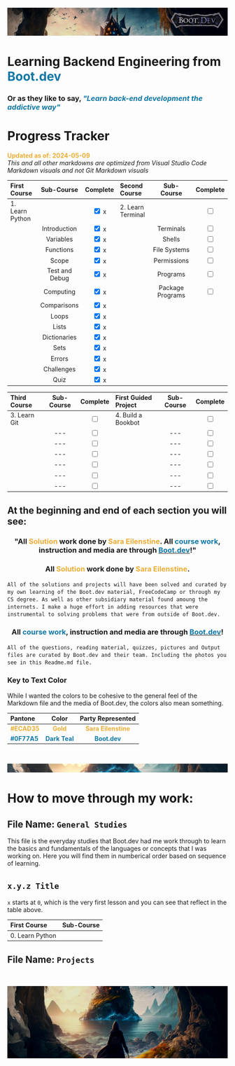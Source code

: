 ![alt text](img/image-3.png)

# Learning Backend Engineering from <span style="color:#0F77A5">**Boot.dev**</span>

### Or as they like to say,<span style="color:#0F77A5"> _**"Learn back-end development the addictive way"**_</span>

# Progress Tracker

<span style="color:#ECAD35">**Updated as of: 2024-05-09**</span><br>
_This and all other markdowns are optimized from Visual Studio Code Markdown visuals and not Git Markdown visuals_

| First Course    |   Sub-Course   |              Complete              | Second Course     |    Sub-Course    |              Complete              |
| :-------------- | :------------: | :--------------------------------: | :---------------- | :--------------: | :--------------------------------: |
| 1. Learn Python |                | <input type="checkbox" checked/> x | 2. Learn Terminal |                  | <input type="checkbox" unchecked/> |
|                 |  Introduction  | <input type="checkbox" checked/> x |                   |    Terminals     | <input type="checkbox" unchecked/> |
|                 |   Variables    | <input type="checkbox" checked/> x |                   |      Shells      | <input type="checkbox" unchecked/> |
|                 |   Functions    | <input type="checkbox" checked/> x |                   |   File Systems   | <input type="checkbox" unchecked/> |
|                 |     Scope      | <input type="checkbox" checked/> x |                   |   Permissions    | <input type="checkbox" unchecked/> |
|                 | Test and Debug | <input type="checkbox" checked/> x |                   |     Programs     | <input type="checkbox" unchecked/> |
|                 |   Computing    | <input type="checkbox" checked/> x |                   | Package Programs | <input type="checkbox" unchecked/> |
|                 |  Comparisons   | <input type="checkbox" checked/> x |                   |                  |                                    |
|                 |     Loops      | <input type="checkbox" checked/> x |                   |                  |                                    |
|                 |     Lists      | <input type="checkbox" checked/> x |                   |                  |                                    |
|                 |  Dictionaries  | <input type="checkbox" checked/> x |                   |                  |                                    |
|                 |      Sets      | <input type="checkbox" checked/> x |                   |                  |                                    |
|                 |     Errors     | <input type="checkbox" checked/> x |                   |                  |                                    |
|                 |   Challenges   | <input type="checkbox" checked/> x |                   |                  |                                    |
|                 |      Quiz      | <input type="checkbox" checked/> x |                   |                  |                                    |

| Third Course | Sub-Course |              Complete              | First Guided Project | Sub-Course |              Complete              |
| :----------- | :--------: | :--------------------------------: | :------------------- | :--------: | :--------------------------------: |
| 3. Learn Git |            | <input type="checkbox" unchecked/> | 4. Build a Bookbot   |            | <input type="checkbox" unchecked/> |
|              |    ---     | <input type="checkbox" unchecked/> |                      |    ---     | <input type="checkbox" unchecked/> |
|              |    ---     | <input type="checkbox" unchecked/> |                      |    ---     | <input type="checkbox" unchecked/> |
|              |    ---     | <input type="checkbox" unchecked/> |                      |    ---     | <input type="checkbox" unchecked/> |
|              |    ---     | <input type="checkbox" unchecked/> |                      |    ---     | <input type="checkbox" unchecked/> |
|              |    ---     | <input type="checkbox" unchecked/> |                      |    ---     | <input type="checkbox" unchecked/> |
|              |    ---     | <input type="checkbox" unchecked/> |                      |    ---     | <input type="checkbox" unchecked/> |

## At the beginning and end of each section you will see:

### <div align="center"> "All <span style="color:#ECAD35">Solution</span> work done by <span style="color:#ECAD35">Sara Eilenstine</span>. All <span style="color:#0F77A5">**course work**</span>, instruction and media are through <a href="https://www.boot.dev/"><span style="color:#0F77A5">**Boot.dev**</span></a>!"</div>

### <div align="center"> All <span style="color:#ECAD35">Solution</span> work done by <span style="color:#ECAD35">Sara Eilenstine</span>.

`All of the solutions and projects will have been solved and curated by my own learning of the Boot.dev material, FreeCodeCamp or through my CS degree. As well as other subsidiary material found amoung the internets. I make a huge effort in adding resources that were instrumental to solving problems that were from outside of Boot.dev.`

### <div align="center"> All <span style="color:#0F77A5">**course work**</span>, instruction and media are through <a href="https://www.boot.dev/"><span style="color:#0F77A5">**Boot.dev**</span></a>!</div>

`All of the questions, reading material, quizzes, pictures and Output files are curated by Boot.dev and their team. Including the photos you see in this Readme.md file.`

### **Key to Text Color**

While I wanted the colors to be cohesive to the general feel of the Markdown file and the media of Boot.dev, the colors also mean something.

| Pantone                                        |                      Color                       |                   Party Represented                    |
| :--------------------------------------------- | :----------------------------------------------: | :----------------------------------------------------: |
| <span style="color:#ECAD35">**#ECAD35**</span> |   <span style="color:#ECAD35">**Gold**</span>    | <span style="color:#ECAD35">**Sara Eilenstine**</span> |
| <span style="color:#0F77A5">**#0F77A5**</span> | <span style="color:#0F77A5">**Dark Teal**</span> |    <span style="color:#0F77A5">**Boot.dev**</span>     |

<br>

![alt text](img/image-6.png)

# How to move through my work:

## File Name: `General Studies`

This file is the everyday studies that Boot.dev had me work through to learn the basics and fundamentals of the languages or concepts that I was working on. Here you will find them in numberical order based on sequence of learning. <br>

## `x.y.z Title` <br>

`x` starts at `0`, which is the very first lesson and you can see that reflect in the table above.

| First Course    | Sub-Course |
| :-------------- | :--------: |
| 0. Learn Python |            |

## File Name: `Projects`

<br>

![alt text](img/image-4.png)

